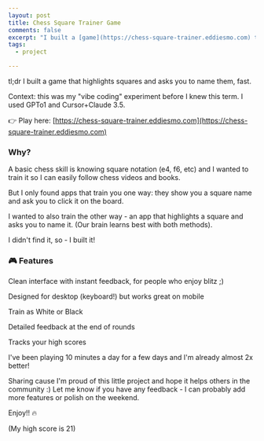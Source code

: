```yaml
---
layout: post
title: Chess Square Trainer Game
comments: false
excerpt: "I built a [game](https://chess-square-trainer.eddiesmo.com) that highlights squares and asks you to name them, fast. "
tags:
  - project

---
```

tl;dr I built a game that highlights squares and asks you to name them, fast.

Context: this was my "vibe coding" experiment before I knew this term. I used GPTo1 and Cursor+Claude 3.5.

👉 Play here: [https://chess-square-trainer.eddiesmo.com](https://chess-square-trainer.eddiesmo.com)

### Why?

A basic chess skill is knowing square notation (e4, f6, etc) and I wanted to train it so I can easily follow chess videos and books.

But I only found apps that train you one way: they show you a square name and ask you to click it on the board.

I wanted to also train the other way - an app that highlights a square and asks you to name it. (Our brain learns best with both methods).

I didn't find it, so - I built it!

### 🎮 Features
Clean interface with instant feedback, for people who enjoy blitz ;)

Designed for desktop (keyboard!) but works great on mobile

Train as White or Black

Detailed feedback at the end of rounds

Tracks your high scores

I've been playing 10 minutes a day for a few days and I'm already almost 2x better!

Sharing cause I'm proud of this little project and hope it helps others in the community :) Let me know if you have any feedback - I can probably add more features or polish on the weekend.

Enjoy!! 🔥

(My high score is 21)
